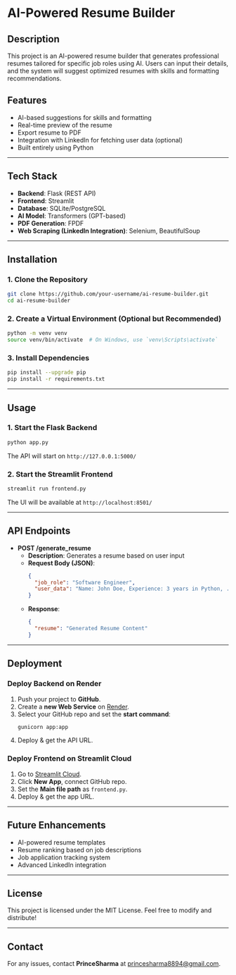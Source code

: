 # AI-Powered Resume Builder

## Description
This project is an AI-powered resume builder that generates professional resumes tailored for specific job roles using AI. Users can input their details, and the system will suggest optimized resumes with skills and formatting recommendations.

## Features
- AI-based suggestions for skills and formatting
- Real-time preview of the resume
- Export resume to PDF
- Integration with LinkedIn for fetching user data (optional)
- Built entirely using Python

---

## Tech Stack
- **Backend**: Flask (REST API)
- **Frontend**: Streamlit
- **Database**: SQLite/PostgreSQL
- **AI Model**: Transformers (GPT-based)
- **PDF Generation**: FPDF
- **Web Scraping (LinkedIn Integration)**: Selenium, BeautifulSoup

---

## Installation

### 1. Clone the Repository
```bash
git clone https://github.com/your-username/ai-resume-builder.git
cd ai-resume-builder
```

### 2. Create a Virtual Environment (Optional but Recommended)
```bash
python -m venv venv
source venv/bin/activate  # On Windows, use `venv\Scripts\activate`
```

### 3. Install Dependencies
```bash
pip install --upgrade pip
pip install -r requirements.txt
```

---

## Usage

### 1. Start the Flask Backend
```bash
python app.py
```
The API will start on `http://127.0.0.1:5000/`

### 2. Start the Streamlit Frontend
```bash
streamlit run frontend.py
```
The UI will be available at `http://localhost:8501/`

---

## API Endpoints
- **POST /generate_resume**
  - **Description**: Generates a resume based on user input
  - **Request Body (JSON)**:
    ```json
    {
      "job_role": "Software Engineer",
      "user_data": "Name: John Doe, Experience: 3 years in Python, ..."
    }
    ```
  - **Response**:
    ```json
    {
      "resume": "Generated Resume Content"
    }
    ```

---

## Deployment
### **Deploy Backend on Render**
1. Push your project to **GitHub**.
2. Create a **new Web Service** on [Render](https://render.com/).
3. Select your GitHub repo and set the **start command**:
   ```bash
   gunicorn app:app
   ```
4. Deploy & get the API URL.

### **Deploy Frontend on Streamlit Cloud**
1. Go to [Streamlit Cloud](https://share.streamlit.io/).
2. Click **New App**, connect GitHub repo.
3. Set the **Main file path** as `frontend.py`.
4. Deploy & get the app URL.

---

## Future Enhancements
- AI-powered resume templates
- Resume ranking based on job descriptions
- Job application tracking system
- Advanced LinkedIn integration

---

## License
This project is licensed under the MIT License. Feel free to modify and distribute!

---

## Contact
For any issues, contact **PrinceSharma** at princesharma8894@gmail.com.

